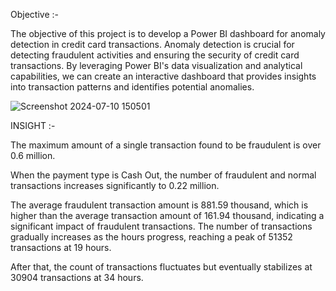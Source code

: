 Objective :- 

The objective of this project is to develop a Power BI dashboard for anomaly detection in credit card transactions. Anomaly detection is crucial for detecting fraudulent activities and ensuring the security of credit card transactions. By leveraging Power BI's data visualization and analytical capabilities, we can create an interactive dashboard that provides insights into transaction patterns and identifies potential anomalies.

![Screenshot 2024-07-10 150501](https://github.com/Hritiksinghraj/Anomaly-Detection-in-Credit-Card-Transactions-Power-BI---Power-BI-Project---otrgvbfmkl5d/assets/147421383/9471f47c-69a3-42c8-884b-7579dc4c5fb4)


INSIGHT :-

The maximum amount of a single transaction found to be fraudulent is over 0.6 million.

When the payment type is Cash Out, the number of fraudulent and normal transactions increases significantly to 0.22 million.

The average fraudulent transaction amount is 881.59 thousand, which is higher than the average transaction amount of 161.94 thousand, indicating a significant impact of fraudulent transactions. The number of transactions gradually increases as the hours progress, reaching a peak of 51352 transactions at 19 hours.

After that, the count of transactions fluctuates but eventually stabilizes at 30904 transactions at 34 hours.
